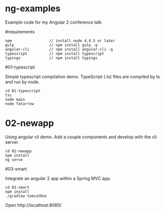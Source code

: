 # ng-examples

Example code for my Angular 2 conference talk

#requirements

    npm                 // install node 4.4.5 or later
    gulp                // npm install gulp -g
    angular-cli         // npm install angular-cli -g
    typescript          // npm install typescript
    typings             // npm install typings

#01-typescript

Simple typescript compilation demo.  TypeScript (.ts) files are compiled by ts and run by node.

    cd 01-typescript
    tsc                     
    node main
    node fatarrow

# 02-newapp 

Using angular cli demo.  Add a couple components and develop with the cli server.

    cd 02-newapp
    npm install
    ng serve

#03-smart

Integrate an angular 2 app within a Spring MVC app.

    cd 03-smart
    npm install
    ./gradlew tomcatRun

Open http://localhost:8080/